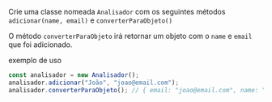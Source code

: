 Crie uma classe nomeada `Analisador` com os seguintes métodos `adicionar(name, email)` e `converterParaObjeto()`

O método `converterParaObjeto` irá retornar um objeto com o `name` e `email` que foi adicionado.

exemplo de uso

```js
const analisador = new Analisador();
analisador.adicionar("João", "joao@email.com");
analisador.converterParaObjeto(); // { email: "joao@email.com", name: "João" }
```
